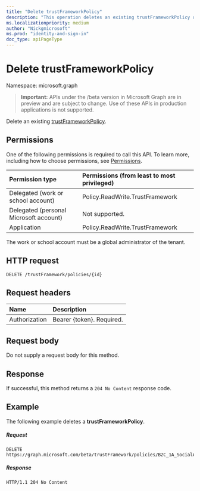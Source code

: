 ```yaml
---
title: "Delete trustFrameworkPolicy"
description: "This operation deletes an existing trustFrameworkPolicy object from an Azure AD B2C tenant."  
ms.localizationpriority: medium
author: "Nickgmicrosoft"
ms.prod: "identity-and-sign-in"
doc_type: apiPageType
---
```

# Delete trustFrameworkPolicy

Namespace: microsoft.graph

> **Important:** APIs under the /beta version in Microsoft Graph are in preview and are subject to change. Use of these APIs in production applications is not supported.

Delete an existing [trustFrameworkPolicy](../resources/trustframeworkpolicy.md).

## Permissions

One of the following permissions is required to call this API. To learn more, including how to choose permissions, see [Permissions](/graph/permissions-reference).

|Permission type      | Permissions (from least to most privileged)              |
|:--------------------|:---------------------------------------------------------|
|Delegated (work or school account)|Policy.ReadWrite.TrustFramework|
|Delegated (personal Microsoft account)| Not supported.|
|Application|Policy.ReadWrite.TrustFramework|

The work or school account must be a global administrator of the tenant.

## HTTP request

<!-- { "blockType": "ignored" } -->
```http
DELETE /trustFramework/policies/{id}
```

## Request headers

|Name|Description|
|:---------------|:----------|
|Authorization|Bearer {token}. Required.|

## Request body

Do not supply a request body for this method.

## Response

If successful, this method returns a `204 No Content` response code.

## Example

The following example deletes a **trustFrameworkPolicy**.

##### Request


<!-- {
  "blockType": "request",
  "name": "delete_trustFrameworkPolicy",
  "sampleKeys": ["B2C_1A_SocialAndLocalAccounts_Base"]
}-->
```http
DELETE https://graph.microsoft.com/beta/trustFramework/policies/B2C_1A_SocialAndLocalAccounts_Base
```
##### Response


<!-- {
  "blockType": "response",
  "truncated": true
} -->
```http
HTTP/1.1 204 No Content
```

<!-- uuid: 8fcb5dbc-d5aa-4681-8e31-b001d5168d79
2015-10-25 14:57:30 UTC -->
<!-- {
  "type": "#page.annotation",
  "description": "Delete trustFrameworkPolicy",
  "keywords": "",
  "section": "documentation",
  "tocPath": "",
  "suppressions": [
  ]
}-->


